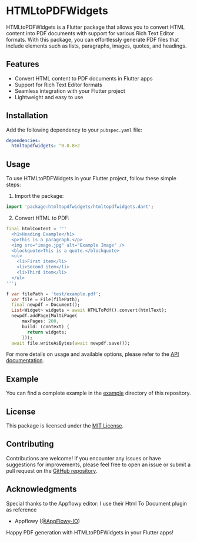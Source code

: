 # HTMLtoPDFWidgets


HTMLtoPDFWidgets is a Flutter package that allows you to convert HTML content into PDF documents with support for various Rich Text Editor formats. With this package, you can effortlessly generate PDF files that include elements such as lists, paragraphs, images, quotes, and headings.

## Features

- Convert HTML content to PDF documents in Flutter apps
- Support for Rich Text Editor formats
- Seamless integration with your Flutter project
- Lightweight and easy to use

## Installation

Add the following dependency to your `pubspec.yaml` file:

```yaml
dependencies:
  htmltopdfwidgets: ^0.0.8+2
```

## Usage

To use HTMLtoPDFWidgets in your Flutter project, follow these simple steps:

1. Import the package:

```dart
import 'package:htmltopdfwidgets/htmltopdfwidgets.dart';
```

2. Convert HTML to PDF:

```dart
final htmlContent = '''
  <h1>Heading Example</h1>
  <p>This is a paragraph.</p>
  <img src="image.jpg" alt="Example Image" />
  <blockquote>This is a quote.</blockquote>
  <ul>
    <li>First item</li>
    <li>Second item</li>
    <li>Third item</li>
  </ul>
''';

f var filePath = 'test/example.pdf';
  var file = File(filePath);
  final newpdf = Document();
  List<Widget> widgets = await HTMLToPdf().convert(htmlText);
  newpdf.addPage(MultiPage(
      maxPages: 200,
      build: (context) {
        return widgets;
      }));
  await file.writeAsBytes(await newpdf.save());
```

For more details on usage and available options, please refer to the [API documentation](https://pub.dev/documentation/htmltopdfwidgets/latest).

## Example

You can find a complete example in the [example](https://github.com/alihassan143/htmltopdfwidgets/tree/main/example) directory of this repository.

## License

This package is licensed under the [MIT License](https://github.com/alihassan143/htmltopdfwidgets/blob/main/LICENSE).

## Contributing

Contributions are welcome! If you encounter any issues or have suggestions for improvements, please feel free to open an issue or submit a pull request on the [GitHub repository](https://github.com/alihassan143/htmltopdfwidgets).

## Acknowledgments

Special thanks to the Appflowy editor:
I use their Html To Document plugin as reference

- Appflowy ([@AppFlowy-IO](https://github.com/AppFlowy-IO/appflowy-editor))



Happy PDF generation with HTMLtoPDFWidgets in your Flutter apps!
